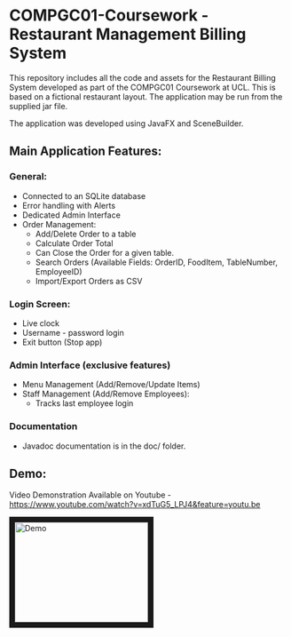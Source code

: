 # COMPGC01-Coursework - Restaurant Management Billing System

This repository includes all the code and assets for the Restaurant Billing System developed as part of the COMPGC01 Coursework at UCL. This is based on a fictional restaurant layout. The application may be run from the supplied jar file.

The application was developed using JavaFX and SceneBuilder.

## Main Application Features:

### General:
 
 - Connected to an SQLite database
 - Error handling with Alerts
 - Dedicated Admin Interface
 - Order Management:
    - Add/Delete Order to a table
    - Calculate Order Total
    - Can Close the Order for a given table.
    - Search Orders (Available Fields: OrderID, FoodItem, TableNumber, EmployeeID)
    - Import/Export Orders as CSV
 
### Login Screen:

  - Live clock
  - Username - password login
  - Exit button (Stop app)
  
### Admin Interface (exclusive features)

  - Menu Management (Add/Remove/Update Items)
  - Staff Management (Add/Remove Employees):
     - Tracks last employee login

### Documentation

 - Javadoc documentation is in the doc/ folder.


## Demo:

Video Demonstration Available on Youtube - https://www.youtube.com/watch?v=xdTuG5_LPJ4&feature=youtu.be

<a href="http://www.youtube.com/watch?v=xdTuG5_LPJ4" target="_blank">
 <img src="http://img.youtube.com/vi/xdTuG5_LPJ4/0.jpg" alt="Demo" width="240" height="180" border="10" /></a>

